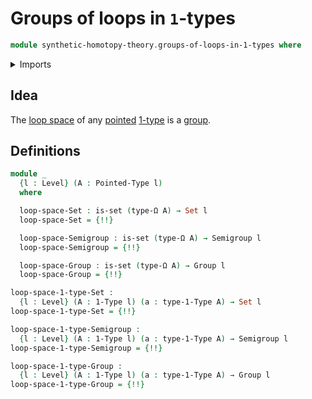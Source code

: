 # Groups of loops in `1`-types

```agda
module synthetic-homotopy-theory.groups-of-loops-in-1-types where
```

<details><summary>Imports</summary>

```agda
open import foundation.1-types
open import foundation.dependent-pair-types
open import foundation.identity-types
open import foundation.sets
open import foundation.universe-levels

open import group-theory.groups
open import group-theory.semigroups

open import structured-types.pointed-types

open import synthetic-homotopy-theory.loop-spaces
```

</details>

## Idea

The [loop space](synthetic-homotopy-theory.loop-spaces.md) of any
[pointed](structured-types.pointed-types.md) [1-type](foundation.1-types.md) is
a [group](group-theory.groups.md).

## Definitions

```agda
module _
  {l : Level} (A : Pointed-Type l)
  where

  loop-space-Set : is-set (type-Ω A) → Set l
  loop-space-Set = {!!}

  loop-space-Semigroup : is-set (type-Ω A) → Semigroup l
  loop-space-Semigroup = {!!}

  loop-space-Group : is-set (type-Ω A) → Group l
  loop-space-Group = {!!}

loop-space-1-type-Set :
  {l : Level} (A : 1-Type l) (a : type-1-Type A) → Set l
loop-space-1-type-Set = {!!}

loop-space-1-type-Semigroup :
  {l : Level} (A : 1-Type l) (a : type-1-Type A) → Semigroup l
loop-space-1-type-Semigroup = {!!}

loop-space-1-type-Group :
  {l : Level} (A : 1-Type l) (a : type-1-Type A) → Group l
loop-space-1-type-Group = {!!}
```
